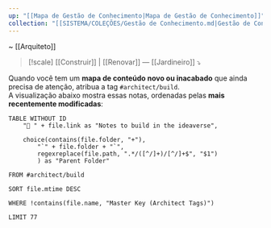 ```yaml
---
up: "[[Mapa de Gestão de Conhecimento|Mapa de Gestão de Conhecimento]]"
collection: "[[SISTEMA/COLEÇÕES/Gestão de Conhecimento.md|Gestão de Conhecimento]]"
---
```

~ [[Arquiteto]] 

> [!scale] [[Construir]] | [[Renovar]] — [[Jardineiro]] ⤵️

Quando você tem um **mapa de conteúdo novo ou inacabado** que ainda precisa de atenção, atribua a tag `#architect/build`.  
A visualização abaixo mostra essas notas, ordenadas pelas **mais recentemente modificadas**:

```dataview
TABLE WITHOUT ID
    "🧱 " + file.link as "Notes to build in the ideaverse",
    
    choice(contains(file.folder, "+"),
	    "`" + file.folder + "`",
	    regexreplace(file.path, ".*/([^/]+)/[^/]+$", "$1")
		) as "Parent Folder"

FROM #architect/build 

SORT file.mtime DESC

WHERE !contains(file.name, "Master Key (Architect Tags)")

LIMIT 77
```